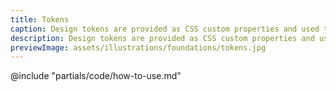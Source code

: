 ```yaml
---
title: Tokens
caption: Design tokens are provided as CSS custom properties and used to share and standardize foundation styles.
description: Design tokens are provided as CSS custom properties and used to share and standardize foundation styles.
previewImage: assets/illustrations/foundations/tokens.jpg
---
```


<section data-tab="Library">
  <Doc::TokensList
    @groupedTokens={{this.filteredGroupedTokens}}
    @searchQuery={{this.searchQuery}}
    @searchTokens={{this.searchTokens}}
  />
</section>

<section data-tab="Code">
  @include "partials/code/how-to-use.md"
</section>
